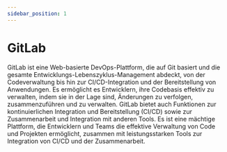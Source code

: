 ```yaml
---
sidebar_position: 1
---
```

# GitLab
GitLab ist eine Web-basierte DevOps-Plattform, die auf Git basiert und die gesamte
Entwicklungs-Lebenszyklus-Management abdeckt, von der Codeverwaltung bis hin
zur CI/CD-Integration und der Bereitstellung von Anwendungen. Es ermöglicht es
Entwicklern, ihre Codebasis effektiv zu verwalten, indem sie in der Lage sind, Änderungen zu verfolgen, zusammenzuführen und zu verwalten. GitLab bietet auch
Funktionen zur kontinuierlichen Integration und Bereitstellung (CI/CD) sowie zur
Zusammenarbeit und Integration mit anderen Tools.
Es ist eine mächtige Plattform, die Entwicklern und Teams die effektive Verwaltung
von Code und Projekten ermöglicht, zusammen mit leistungsstarken Tools zur Integration von CI/CD und der Zusammenarbeit.

